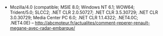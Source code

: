 - Mozilla/4.0 (compatible; MSIE 8.0; Windows NT 6.1; WOW64; Trident/5.0; SLCC2; .NET CLR 2.0.50727; .NET CLR 3.5.30729; .NET CLR 3.0.30729; Media Center PC 6.0; .NET CLR 1.1.4322; .NET4.0C; .NET4.0E) – http://abcmoteur.fr/actualites/comment-reperer-renault-megane-avec-radar-embarque/
